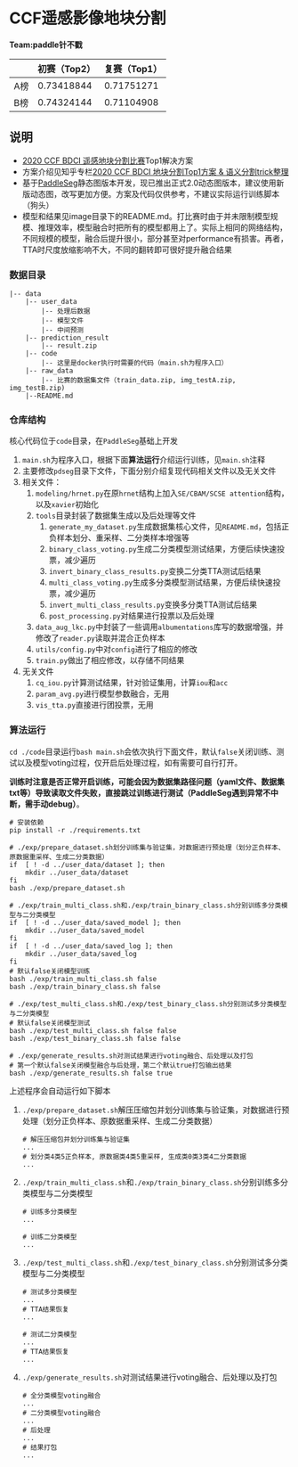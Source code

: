 # CCF遥感影像地块分割

**Team:paddle针不戳**

|      | 初赛（Top2） | 复赛（Top1） |
| ---- | ------------ | ------------ |
| A榜  | 0.73418844   | 0.71751271   |
| B榜  | 0.74324144   | 0.71104908   |

## 说明

- [2020 CCF BDCI 遥感地块分割比赛](https://www.datafountain.cn/competitions/475)Top1解决方案
- 方案介绍见知乎专栏[2020 CCF BDCI 地块分割Top1方案 & 语义分割trick整理](https://github.com/Andy1621/seg-for-fun)
- 基于[PaddleSeg](https://github.com/PaddlePaddle/PaddleSeg)静态图版本开发，现已推出正式2.0动态图版本，建议使用新版动态图，改写更加方便。方案及代码仅供参考，不建议实际运行训练脚本（狗头）
- 模型和结果见image目录下的README.md。打比赛时由于并未限制模型规模、推理效率，模型融合时把所有的模型都用上了。实际上相同的网络结构，不同规模的模型，融合后提升很小，部分甚至对performance有损害。再者，TTA时尺度放缩影响不大，不同的翻转即可很好提升融合结果

### 数据目录

```
|-- data
	|-- user_data
    	|-- 处理后数据
	    |-- 模型文件
	    |-- 中间预测
    |-- prediction_result
	    |-- result.zip
    |-- code
	    |-- 这里是docker执行时需要的代码（main.sh为程序入口）
    |-- raw_data
        |-- 比赛的数据集文件（train_data.zip, img_testA.zip, img_testB.zip)
    |--README.md
```

### 仓库结构

核心代码位于`code`目录，在`PaddleSeg`基础上开发

1. `main.sh`为程序入口，根据下面**算法运行**介绍运行训练，见`main.sh`注释
2. 主要修改`pdseg`目录下文件，下面分别介绍复现代码相关文件以及无关文件
3. 相关文件：
   1. `modeling/hrnet.py`在原`hrnet`结构上加入`SE/CBAM/SCSE attention`结构，以及`xavier`初始化
   2. `tools`目录封装了数据集生成以及后处理等文件
      1. `generate_my_dataset.py`生成数据集核心文件，见`README.md`，包括正负样本划分、重采样、二分类样本增强等
      2. `binary_class_voting.py`生成二分类模型测试结果，方便后续快速投票，减少遍历
      3. `invert_binary_class_results.py`变换二分类TTA测试后结果
      4. `multi_class_voting.py`生成多分类模型测试结果，方便后续快速投票，减少遍历
      5. `invert_multi_class_results.py`变换多分类TTA测试后结果
      6. `post_processing.py`对结果进行投票以及后处理
   3. `data_aug_lkc.py`中封装了一些调用`albumentations`库写的数据增强，并修改了`reader.py`读取并混合正负样本
   4. `utils/config.py`中对`config`进行了相应的修改
   5. `train.py`做出了相应修改，以存储不同结果
4. 无关文件
   1. `cq_iou.py`计算测试结果，针对验证集用，计算`iou`和`acc`
   2. `param_avg.py`进行模型参数融合，无用
   3. `vis_tta.py`直接进行团投票，无用

### 算法运行

`cd ./code`目录运行`bash main.sh`会依次执行下面文件，默认`false`关闭训练、测试以及模型voting过程，仅开启后处理过程，如有需要可自行打开。

**训练时注意是否正常开启训练，可能会因为数据集路径问题（yaml文件、数据集txt等）导致读取文件失败，直接跳过训练进行测试（PaddleSeg遇到异常不中断，需手动debug）**。

```shell
# 安装依赖
pip install -r ./requirements.txt

# ./exp/prepare_dataset.sh划分训练集与验证集，对数据进行预处理（划分正负样本、原数据重采样、生成二分类数据）
if  [ ! -d ../user_data/dataset ]; then
    mkdir ../user_data/dataset
fi
bash ./exp/prepare_dataset.sh

# ./exp/train_multi_class.sh和./exp/train_binary_class.sh分别训练多分类模型与二分类模型
if  [ ! -d ../user_data/saved_model ]; then
    mkdir ../user_data/saved_model
fi
if  [ ! -d ../user_data/saved_log ]; then
    mkdir ../user_data/saved_log
fi
# 默认false关闭模型训练
bash ./exp/train_multi_class.sh false
bash ./exp/train_binary_class.sh false

# ./exp/test_multi_class.sh和./exp/test_binary_class.sh分别测试多分类模型与二分类模型
# 默认false关闭模型测试
bash ./exp/test_multi_class.sh false false
bash ./exp/test_binary_class.sh false false

# ./exp/generate_results.sh对测试结果进行voting融合、后处理以及打包
# 第一个默认false关闭模型融合与后处理，第二个默认true打包输出结果
bash ./exp/generate_results.sh false true
```

上述程序会自动运行如下脚本

1. `./exp/prepare_dataset.sh`解压压缩包并划分训练集与验证集，对数据进行预处理（划分正负样本、原数据重采样、生成二分类数据）

   ```shell
   # 解压压缩包并划分训练集与验证集
   ...
   # 划分类4类5正负样本, 原数据类4类5重采样, 生成类0类3类4二分类数据
   ...
   ```

2. `./exp/train_multi_class.sh`和`./exp/train_binary_class.sh`分别训练多分类模型与二分类模型

   ```shell
   # 训练多分类模型
   ...
   ```

   ```shell
   # 训练二分类模型
   ...
   ```

3. `./exp/test_multi_class.sh`和`./exp/test_binary_class.sh`分别测试多分类模型与二分类模型

   ```shell
   # 测试多分类模型
   ...
   # TTA结果恢复
   ...
   ```

   ```shell
   # 测试二分类模型
   ...
   # TTA结果恢复
   ...
   ```

4. `./exp/generate_results.sh`对测试结果进行voting融合、后处理以及打包

   ```shell
   # 全分类模型voting融合
   ...
   # 二分类模型voting融合
   ...
   # 后处理
   ...
   # 结果打包
   ...
   ```

   



